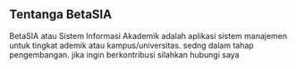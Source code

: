 ## Tentanga BetaSIA

BetaSIA atau Sistem Informasi Akademik adalah aplikasi sistem manajemen untuk tingkat ademik atau kampus/universitas. sedng dalam tahap pengembangan. jika ingin berkontribusi silahkan hubungi saya